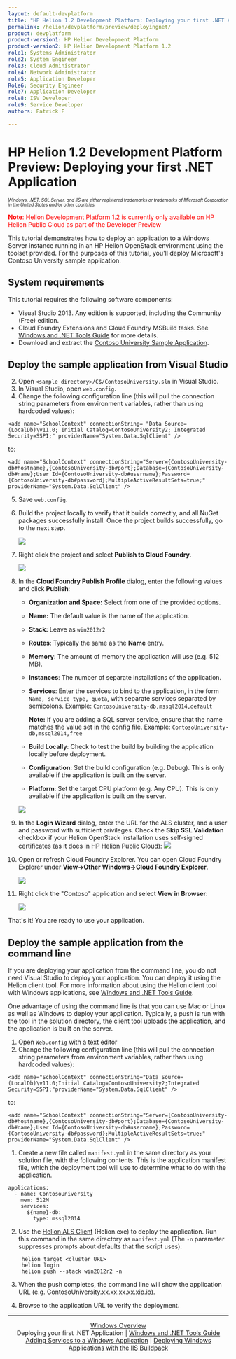 ```yaml
---
layout: default-devplatform
title: "HP Helion 1.2 Development Platform: Deploying your first .NET Application"
permalink: /helion/devplatform/preview/deployingnet/
product: devplatform
product-version1: HP Helion Development Platform
product-version2: HP Helion Development Platform 1.2
role1: Systems Administrator 
role2: System Engineer
role3: Cloud Administrator
role4: Network Administrator
role5: Application Developer
Role6: Security Engineer
role7: Application Developer 
role8: ISV Developer
role9: Service Developer
authors: Patrick F

---
```

<!--PUBLISHED-->

# HP Helion 1.2 Development Platform Preview: Deploying your first .NET Application 

<span style="font-size:70%">*Windows, .NET, SQL Server, and IIS are either registered trademarks or trademarks of Microsoft Corporation in the United States and/or other countries.*</span>

<span style="color:red">**Note**: Helion Development Platform 1.2 is currently only available on HP Helion Public Cloud as part of the Developer Preview</span>

This tutorial demonstrates how to deploy an application to a Windows Server instance running in an HP Helion OpenStack environment using the toolset provided. For the purposes of this tutorial, you'll deploy Microsoft's Contoso University sample application.

## System requirements

This tutorial requires the following software components:

* Visual Studio 2013. Any edition is supported, including the Community (Free) edition.
* Cloud Foundry Extensions and Cloud Foundry MSBuild tasks. See <a href="/helion/devplatform/preview/tools_guide">Windows and .NET Tools Guide</a> for more details. 
* Download and extract the <a href="https://code.msdn.microsoft.com/ASPNET-MVC-Application-b01a9fe8">Contoso University Sample Application</a>.

## Deploy the sample application from Visual Studio

2. Open <code>&lt;sample directory&gt;/C$/ContosoUniversity.sln</code> in Visual Studio. 
3. In Visual Studio, open <code>web.config</code>.
4. Change the following configuration line (this will pull the connection string parameters from environment variables, rather than using hardcoded values):

  ```
  <add name="SchoolContext" connectionString= "Data Source=(LocalDb)\v11.0; Initial Catalog=ContosoUniversity2; Integrated Security=SSPI;" providerName="System.Data.SqlClient" />
  ```

  to:

  ```
  <add name="SchoolContext" connectionString="Server={ContosoUniversity-db#hostname},{ContosoUniversity-db#port};Database={ContosoUniversity-db#name};User Id={ContosoUniversity-db#username};Password={ContosoUniversity-db#password};MultipleActiveResultSets=true;" providerName="System.Data.SqlClient" />
  ```

5. Save <code>web.config</code>.
6. Build the project locally to verify that it builds correctly, and all NuGet packages successfully install. Once the project builds successfully, go to the next step.

	<img src="media/windows_build.png">
6. Right click the project and select **Publish to Cloud Foundry**.
	
	<img src="media/windows_deploy_contextmenu.png">
 
7. In the **Cloud Foundry Publish Profile** dialog, enter the following values and click **Publish**:
	* **Organization and Space:** Select from one of the provided options.
	* **Name:** The default value is the name of the application.
	* **Stack:** Leave as <code>win2012r2</code>
	* **Routes**: Typically the same as the **Name** entry.
	* **Memory**: The amount of memory the application will use (e.g. 512 MB).
	* **Instances**: The number of separate installations of the application.
	* **Services**: Enter the services to bind to the application, in the form <code>Name, service type, quota</code>, with separate services separated by semicolons. Example: <code>ContosoUniversity-db,mssql2014,default</code>
	
		 **Note:** If you are adding a SQL server service, ensure that the name matches the value set in the config file. Example: <code>ContosoUniversity-db,mssql2014,free</code>  
	* **Build Locally**: Check to test the build by building the application locally before deployment.
	* **Configuration**: Set the build configuration (e.g. Debug). This is only available if the application is built on the server.
	* **Platform**: Set the target CPU platform (e.g. Any CPU). This is only available if the application is built on the server.

	<img src="media/windows_deploy_cf.png" /> 

7. In the **Login Wizard** dialog, enter the URL for the ALS cluster, and a user and password with sufficient privileges. Check the **Skip SSL Validation** checkbox if your Helion OpenStack installation uses self-signed certificates (as it does in HP Helion Public Cloud):
	<img src="media/windows_publish_credentials.png" />
 
17. Open or refresh Cloud Foundry Explorer. You can open Cloud Foundry Explorer under **View-&gt;Other Windows-&gt;Cloud Foundry Explorer**.
 
	<img src="media/windows_refresh.png" />
18. Right click the "Contoso" application and select **View in Browser**:
 
	<img src="media/windows_viewbrowser.png" />

That's it! You are ready to use your application.

## Deploy the sample application from the command line

If you are deploying your application from the command line, you do not need Visual Studio to deploy your application. You can deploy it using the Helion client tool. For more information about using the Helion client tool with Windows applications, see <a href="/helion/devplatform/preview/tools_guide">Windows and .NET Tools Guide</a>.


One advantage of using the command line is that you can use Mac or Linux as well as Windows to deploy your application. Typically, a push is run with the tool in the solution directory, the client tool uploads the application, and the application is built on the server.

1. Open <code>Web.config</code> with a text editor
2. Change the following configuration line (this will pull the connection string parameters from environment variables, rather than using hardcoded values):

  ```
  <add name="SchoolContext" connectionString="Data Source=(LocalDb)\v11.0;Initial Catalog=ContosoUniversity2;Integrated Security=SSPI;"providerName="System.Data.SqlClient" />
  ```

  to:

  ```
  <add name="SchoolContext" connectionString="Server={ContosoUniversity-db#hostname},{ContosoUniversity-db#port};Database={ContosoUniversity-db#name};User Id={ContosoUniversity-db#username};Password={ContosoUniversity-db#password};MultipleActiveResultSets=true;" providerName="System.Data.SqlClient" />
  ```

1. Create a new file called <code>manifest.yml</code> in the same directory as your solution file, with the following contents. This is the application manifest file, which the deployment tool will use to determine what to do with the application.

  ```
  applications:
    - name: ContosoUniversity
      mem: 512M
      services:
        ${name}-db:
          type: mssql2014
  ```

2. Use the <a href="/helion/devplatform/preview/tools_guide/#helion">Helion ALS Client</a> (Helion.exe) to deploy the application. Run this command in the same directory as <code>manifest.yml</code> (The <code>-n</code> parameter suppresses prompts about defaults that the script uses):
	
		helion target <cluster URL>
		helion login
		helion push --stack win2012r2 -n

3. When the push completes, the command line will show the application URL (e.g. ContosoUniversity.xx.xx.xx.xx.xip.io).

5. Browse to the application URL to verify the deployment. 

---
<div align="center"><a href="/helion/devplatform/preview/">Windows Overview</a> </div>

<div align="center"> Deploying your first .NET Application | <a href="/helion/devplatform/preview/tools_guide">Windows and .NET Tools Guide</a> </div>
<div align="center"><a href="/helion/devplatform/preview/adding_services/">Adding Services to a Windows Application</a> | <a href="/helion/devplatform/preview/buildpack/">Deploying Windows Applications with the IIS Buildpack</a></div>
